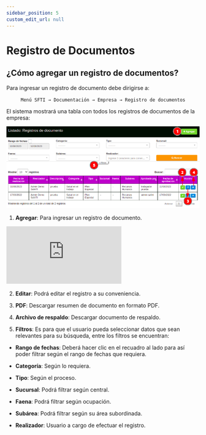 ```yaml
---
sidebar_position: 5
custom_edit_url: null
---
```

# Registro de Documentos
## ¿Cómo agregar un registro de documentos?
Para ingresar un registro de documento debe dirigirse a: 

<div align="center">

```bash
Menú SFTI → Documentación → Empresa → Registro de documentos
```
</div>

El sistema mostrará una tabla con todos los registros de documentos de la empresa:

<div align="center">

![inicio](/img/img_manual/img_documentacion/2023-08-10_10-06.png)
</div>

1. **Agregar**: Para ingresar un registro de documento.

<div class="video-responsive">

<iframe src="https://www.youtube.com/embed/b4Mq8Q5rpOM/?rel=0" title="YouTube video player" frameborder="0" allow="accelerometer; autoplay; clipboard-write; encrypted-media; gyroscope; picture-in-picture; web-share" allowfullscreen></iframe>

</div>

2. **Editar**: Podrá editar el registro a su conveniencia.

3. **PDF**: Descargar resumen de documento en formato PDF.

4. **Archivo de respaldo**: Descargar documento de respaldo.

5. **Filtros**: Es para que el usuario pueda seleccionar datos que sean relevantes para su búsqueda, entre los filtros se encuentran:

* **Rango de fechas**: Deberá hacer clic en el recuadro al lado para así poder filtrar según el rango de fechas que requiera.

* **Categoría**: Según lo requiera.

* **Tipo**: Según el proceso.

* **Sucursal**: Podrá filtrar según central.

* **Faena**: Podrá filtrar según ocupación.

* **Subárea**: Podrá filtrar según su área subordinada.

* **Realizador**: Usuario a cargo de efectuar el registro.
